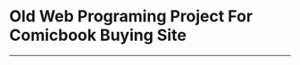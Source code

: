 # Old Web Programing Project For Comicbook Buying Site
--------------------------------------------------------
